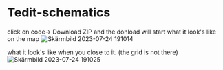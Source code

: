 # Tedit-schematics
click on code-> Download ZIP and the donload will start
what it look's like on the map
![Skärmbild 2023-07-24 191014](https://github.com/Jensensnoddas/Tedit-schematics/assets/140434611/38e5b96e-6b3f-451c-97c5-fbe8ca79c7f8)

what it look's like when you close to it. (the grid is not there)
![Skärmbild 2023-07-24 191025](https://github.com/Jensensnoddas/Tedit-schematics/assets/140434611/201ea513-28e6-418a-a15a-285491a5e9b8)
